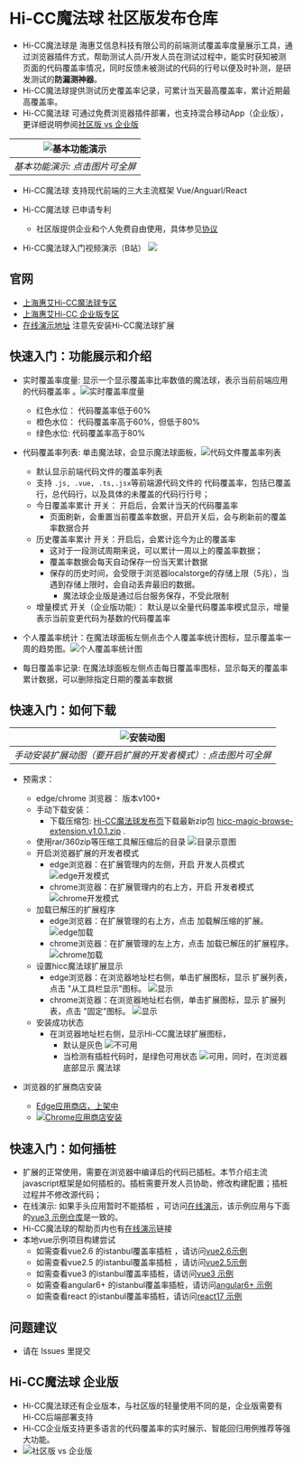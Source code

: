 # Hi-CC魔法球 社区版发布仓库
- Hi-CC魔法球是 海惠艾信息科技有限公司的前端测试覆盖率度量展示工具，通过浏览器插件方式，帮助测试人员/开发人员在测试过程中，能实时获知被测页面的代码覆盖率情况，同时反馈未被测试的代码的行号以便及时补测，是研发测试的**防漏测神器**。
- Hi-CC魔法球提供测试历史覆盖率记录，可累计当天最高覆盖率，累计近期最高覆盖率。
- Hi-CC魔法球 可通过免费浏览器插件部署，也支持混合移动App（企业版），更详细说明参阅[社区版 vs 企业版](#hi-cc魔法球-企业版)

| ![基本功能演示](img/hicc_magic.gif) | 
|:--:| 
| *基本功能演示: 点击图片可全屏* |

- Hi-CC魔法球 支持现代前端的三大主流框架 Vue/Anguarl/React
- Hi-CC魔法球 已申请专利
    - 社区版提供企业和个人免费自由使用，具体参见[协议](./LICENSE)

- Hi-CC魔法球入门视频演示（B站） [<img src="img/video.jpg"/>](https://www.bilibili.com/video/BV1JEeJeAEbr/)

<!-- - [![youtube视频](https://img.youtube.com/vi/sHM6petwIws/hqdefault.jpg)](https://www.youtube.com/embed/sHM6petwIws) -->
<!-- - [<img src="https://img.youtube.com/vi/<VIDEO_ID>/hqdefault.jpg" width="600" height="300"/>](https://www.youtube.com/embed/<VIDEO_ID>) -->

## 官网
- [上海惠艾Hi-CC魔法球专区](https://codecaptain.cc/magic/magic.html)
- [上海惠艾Hi-CC 企业版专区](https://codecaptain.cc/)
- [在线演示地址](https://codecaptain.cc:8899/) 注意先安装Hi-CC魔法球扩展

## 快速入门：功能展示和介绍
- 实时覆盖率度量: 显示一个显示覆盖率比率数值的魔法球，表示当前前端应用的代码覆盖率 。![实时覆盖率度量](img/plugin-default.png)
    - 红色水位： 代码覆盖率低于60%
    - 橙色水位： 代码覆盖率高于60%，但低于80%
    - 绿色水位:  代码覆盖率高于80%
- 代码覆盖率列表: 单击魔法球，会显示魔法球面板，![代码文件覆盖率列表](img/plugin-panel.png)
    - 默认显示前端代码文件的覆盖率列表
    - 支持 `.js, .vue, .ts,.jsx`等前端源代码文件的 代码覆盖率，包括已覆盖行，总代码行，以及具体的未覆盖的代码行行号；
    - 今日覆盖率累计 开关： 开启后，会累计当天的代码覆盖率
        - 页面刷新，会重置当前覆盖率数据，开启开关后，会与刷新前的覆盖率数据合并
    - 历史覆盖率累计 开关：开启后，会累计迄今为止的覆盖率
        - 这对于一段测试周期来说，可以累计一周以上的覆盖率数据；
        - 覆盖率数据会每天自动保存一份当天累计数据
        - 保存的历史时间，会受限于浏览器localstorge的存储上限（5兆），当遇到存储上限时，会自动丢弃最旧的数据。
            - 魔法球企业版是通过后台服务保存，不受此限制
    - 增量模式 开关（企业版功能）： 默认是以全量代码覆盖率模式显示，增量表示当前变更代码为基数的代码覆盖率

- 个人覆盖率统计：在魔法球面板左侧点击个人覆盖率统计图标，显示覆盖率一周的趋势图。![个人覆盖率统计图](img/plugin-stat.png)
- 每日覆盖率记录: 在魔法球面板左侧点击每日覆盖率图标，显示每天的覆盖率累计数据，可以删除指定日期的覆盖率数据



## 快速入门：如何下载

| ![安装动图](img/hicc_magic_install.gif) | 
|:--:| 
| *手动安装扩展动图（要开启扩展的开发者模式）: 点击图片可全屏* |

- 预需求：
    - edge/chrome 浏览器： 版本v100+
    - 手动下载安装： 
        - 下载压缩包: [Hi-CC魔法球发布页](https://gitee.com/thm1118/hi-cc-magic/releases)下载最新zip包 [hicc-magic-browse-extension.v1.0.1.zip](https://gitee.com/thm1118/hi-cc-magic/releases/download/v1.0.1/hicc-magic-browse-extension.v1.0.1.zip) .
    - 使用rar/360zip等压缩工具解压缩后的目录 ![目录示意图](img/pluginFolder.png)
    - 开启浏览器扩展的开发者模式
        - edge浏览器：在扩展管理内的左侧，开启 开发人员模式 ![edge开发模式](img/edge-dev.png)
        - chrome浏览器：在扩展管理内的右上方，开启 开发者模式 ![chrome开发模式](img/chrome-dev.png)
    - 加载已解压的扩展程序
        - edge浏览器：在扩展管理的右上方，点击 加载解压缩的扩展。![edge加载](img/edge-load.png)
        - chrome浏览器：在扩展管理的左上方，点击 加载已解压的扩展程序。![chrome加载](img/chrome-load.png)
    - 设置hicc魔法球扩展显示
        - edge浏览器：在浏览器地址栏右侧，单击扩展图标，显示 扩展列表，点击 "从工具栏显示"图标。 ![显示](img/edge-pin.png)
        - chrome浏览器：在浏览器地址栏右侧，单击扩展图标，显示 扩展列表，点击 "固定"图标。 ![显示](img/chrome-pin.png)
    - 安装成功状态
        - 在浏览器地址栏右侧，显示Hi-CC魔法球扩展图标，
            - 默认是灰色 ![不可用](img/plugin-state1.png)
            - 当检测有插桩代码时，是绿色可用状态 ![可用](img/plugin-state2.png)，同时，在浏览器底部显示 魔法球

- 浏览器的扩展商店安装
    - [Edge应用商店，上架中](https://microsoftedge.microsoft.com/addons?hl=zh-CN)
    - [![Chrome应用商店安装](https://img.shields.io/chrome-web-store/v/mhpepheenccjnngoneacokmhaehbinkb)](https://chromewebstore.google.com/detail/hicc-%E9%AD%94%E6%B3%95%E7%90%83/mhpepheenccjnngoneacokmhaehbinkb)

## 快速入门：如何插桩
- 扩展的正常使用，需要在浏览器中编译后的代码已插桩。本节介绍主流javascript框架是如何插桩的。插桩需要开发人员协助，修改构建配置；插桩过程并不修改源代码；
- 在线演示: 如果手头应用暂时不能插桩 ，可访问[在线演示](https://codecaptain.cc:8899/)，该示例应用与下面的[vue3 示例仓库](https://gitee.com/thm1118/vue3-hicc-magic-demo)是一致的。
- Hi-CC魔法球的帮助页内也有[在线演示](https://codecaptain.cc:8899/)链接
- 本地vue示例项目构建尝试
  - 如需查看vue2.6 的istanbul覆盖率插桩 ，请访问[vue2.6示例](https://gitee.com/thm1118/vue2.6-hicc-magic-demo)
  - 如需查看vue2.5 的istanbul覆盖率插桩 ，请访问[vue2.5示例](https://gitee.com/thm1118/vue2-hicc-magic-demo)
  - 如需查看vue3 的istanbul覆盖率插桩，请访问[vue3 示例](https://gitee.com/thm1118/vue3-hicc-magic-demo)  
  - 如需查看angular6+ 的istanbul覆盖率插桩，请访问[angular6+ 示例](https://gitee.com/thm1118/angular17-hicc-magic-demo)
  - 如需查看react 的istanbul覆盖率插桩，请访问[react17 示例](https://gitee.com/thm1118/react17-hicc-magic-demo)


## 问题建议
- 请在 Issues 里提交


## Hi-CC魔法球 企业版
- Hi-CC魔法球还有企业版本，与社区版的轻量使用不同的是，企业版需要有Hi-CC后端部署支持
- Hi-CC企业版支持更多语言的代码覆盖率的实时展示、智能回归用例推荐等强大功能。
- ![社区版 vs 企业版](img/VersionCompare.png)

